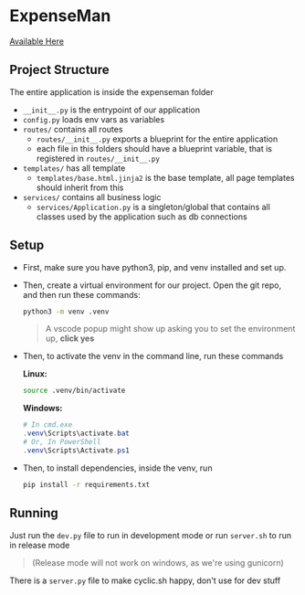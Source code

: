 # ExpenseMan

[Available Here](https://expenseman.cyclic.cloud/)

## Project Structure

The entire application is inside the expenseman folder

-  `__init__.py` is the entrypoint of our application
- `config.py` loads env vars as variables
- `routes/` contains all routes
  - `routes/__init__.py` exports a blueprint for the entire application
  - each file in this folders should have a blueprint variable, that is registered in `routes/__init__.py`
- `templates/` has all template
  - `templates/base.html.jinja2` is the base template, all page templates should inherit from this
- `services/` contains all business logic
  - `services/Application.py` is a singleton/global that contains all classes used by the application
    such as db connections

## Setup

+ First, make sure you have python3, pip, and venv installed and set up.

+ Then, create a virtual environment for our project. Open the git repo, and then run these
commands:

  ```sh
  python3 -m venv .venv
  ```

  > A vscode popup might show up asking you to set the environment up, **click yes**
  
+ Then, to activate the venv in the command line, run these commands

  **Linux:**

  ```sh
  source .venv/bin/activate
  ```

  **Windows:**

  ```powershell
  # In cmd.exe
  .venv\Scripts\activate.bat
  # Or, In PowerShell
  .venv\Scripts\Activate.ps1
  ```

+ Then, to install dependencies, inside the venv, run

  ```sh
  pip install -r requirements.txt
  ```

## Running

Just run the `dev.py` file to run in development mode
or run `server.sh` to run in release mode

  > (Release mode will not work on windows, as we're using gunicorn)

There is a `server.py` file to make cyclic.sh happy, don't use for dev stuff
